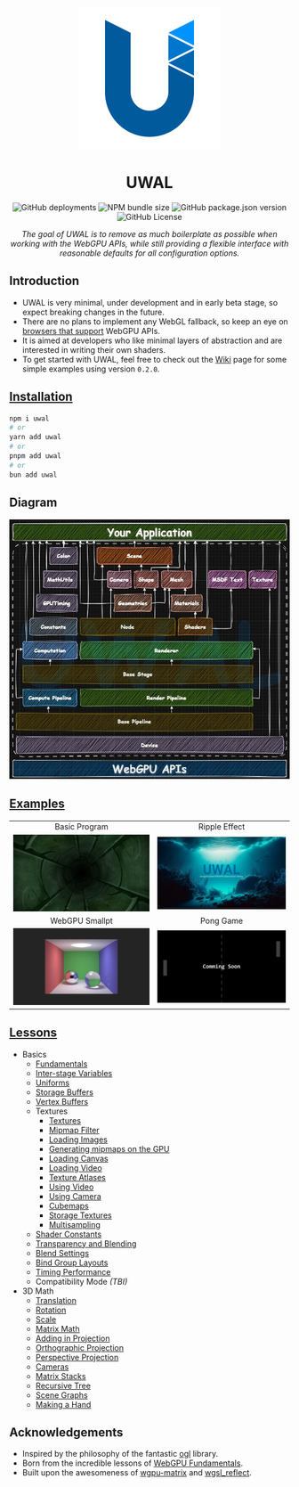 <p align="center">
  <a title="UWAL" href="https://ustymukhman.github.io/uwal/" target="_blank" rel="noopener noreferrer">
    <img alt="UWAL" src="assets/favicon.svg" width="256" height="256" />
  </a>
</p>

<h1 align="center">UWAL</h1>

<p align="center">
  <img alt="GitHub deployments" src="https://img.shields.io/github/deployments/UstymUkhman/uwal/github-pages?style=flat-square" />
  <img alt="NPM bundle size" src="https://img.shields.io/bundlejs/size/uwal?style=flat-square" />
  <img alt="GitHub package.json version" src="https://img.shields.io/github/package-json/v/UstymUkhman/uwal?color=orange&style=flat-square" />
  <img alt="GitHub License" src="https://img.shields.io/github/license/UstymUkhman/uwal?color=lightgrey&style=flat-square" />
</p>

<p align="center">
  <i>The goal of UWAL is to remove as much boilerplate as possible when working with the WebGPU APIs, while still providing a flexible interface with reasonable defaults for all configuration options.</i>
</p>

## Introduction

- UWAL is very minimal, under development and in early beta stage, so expect breaking changes in the future.
- There are no plans to implement any WebGL fallback, so keep an eye on [browsers that support](https://caniuse.com/webgpu) WebGPU APIs.
- It is aimed at developers who like minimal layers of abstraction and are interested in writing their own shaders.
- To get started with UWAL, feel free to check out the [Wiki](https://github.com/UstymUkhman/uwal/wiki) page for some simple examples using version `0.2.0`.

## [Installation](https://www.npmjs.com/package/uwal)

```bash
npm i uwal
# or
yarn add uwal
# or
pnpm add uwal
# or
bun add uwal
```

## Diagram

![Diagram](assets/images/diagram.jpg)

## [Examples](https://ustymukhman.github.io/uwal/dist/examples/examples.html)

|   |   |
|:-:|:-:|
| Basic Program | Ripple Effect |
| [![Basic Program](assets/images/BasicProgram.jpg)](https://www.youtube.com/watch?v=TOCvJR07H6k) | [![Ripple Effect](assets/images/RippleEffect.jpg)](https://www.youtube.com/watch?v=j07n96qDe20) |
| WebGPU Smallpt | Pong Game |
| [![WebGPU Smallpt](assets/images/WebGPUSmallpt.jpg)](https://ustymukhman.github.io/uwal-webgpu-smallpt/dist/) | [![Pong Game](assets/images/PongGame.jpg)]() |

## [Lessons](https://github.com/UstymUkhman/uwal-webgpu-fundamentals)

- Basics
  - [Fundamentals](https://ustymukhman.github.io/uwal-webgpu-fundamentals/dist/#fundamentals)
  - [Inter-stage Variables](https://ustymukhman.github.io/uwal-webgpu-fundamentals/dist/#inter-stage-variables)
  - [Uniforms](https://ustymukhman.github.io/uwal-webgpu-fundamentals/dist/#uniforms)
  - [Storage Buffers](https://ustymukhman.github.io/uwal-webgpu-fundamentals/dist/#storage-buffers)
  - [Vertex Buffers](https://ustymukhman.github.io/uwal-webgpu-fundamentals/dist/#vertex-buffers)
  - Textures
    - [Textures](https://ustymukhman.github.io/uwal-webgpu-fundamentals/dist/#textures)
    - [Mipmap Filter](https://ustymukhman.github.io/uwal-webgpu-fundamentals/dist/#mipmap-filter)
    - [Loading Images](https://ustymukhman.github.io/uwal-webgpu-fundamentals/dist/#loading-images)
    - [Generating mipmaps on the GPU](https://ustymukhman.github.io/uwal-webgpu-fundamentals/dist/#gpu-mipmaps)
    - [Loading Canvas](https://ustymukhman.github.io/uwal-webgpu-fundamentals/dist/#loading-canvas)
    - [Loading Video](https://ustymukhman.github.io/uwal-webgpu-fundamentals/dist/#loading-video)
    - [Texture Atlases](https://ustymukhman.github.io/uwal-webgpu-fundamentals/dist/#texture-atlases)
    - [Using Video](https://ustymukhman.github.io/uwal-webgpu-fundamentals/dist/#using-video)
    - [Using Camera](https://ustymukhman.github.io/uwal-webgpu-fundamentals/dist/#using-camera)
    - [Cubemaps](https://ustymukhman.github.io/uwal-webgpu-fundamentals/dist/#cubemaps)
    - [Storage Textures](https://ustymukhman.github.io/uwal-webgpu-fundamentals/dist/#storage-textures)
    - [Multisampling](https://ustymukhman.github.io/uwal-webgpu-fundamentals/dist/#multisampling)
  - [Shader Constants](https://ustymukhman.github.io/uwal-webgpu-fundamentals/dist/#shader-constants)
  - [Transparency and Blending](https://ustymukhman.github.io/uwal-webgpu-fundamentals/dist/#transparency)
  - [Blend Settings](https://ustymukhman.github.io/uwal-webgpu-fundamentals/dist/#blend-settings)
  - [Bind Group Layouts](https://ustymukhman.github.io/uwal-webgpu-fundamentals/dist/#bind-group-layouts)
  - [Timing Performance](https://ustymukhman.github.io/uwal-webgpu-fundamentals/dist/#timing-performance)
  - Compatibility Mode _(TBI)_
- 3D Math
  - [Translation](https://ustymukhman.github.io/uwal-webgpu-fundamentals/dist/#translation)
  - [Rotation](https://ustymukhman.github.io/uwal-webgpu-fundamentals/dist/#rotation)
  - [Scale](https://ustymukhman.github.io/uwal-webgpu-fundamentals/dist/#scale)
  - [Matrix Math](https://ustymukhman.github.io/uwal/dist/lessons/lessons.html#matrix-math)
  - [Adding in Projection](https://ustymukhman.github.io/uwal-webgpu-fundamentals/dist/#adding-projection)
  - [Orthographic Projection](https://ustymukhman.github.io/uwal-webgpu-fundamentals/dist/#orthographic-projection)
  - [Perspective Projection](https://ustymukhman.github.io/uwal-webgpu-fundamentals/dist/#perspective-projection)
  - [Cameras](https://ustymukhman.github.io/uwal-webgpu-fundamentals/dist/#cameras)
  - [Matrix Stacks](https://ustymukhman.github.io/uwal-webgpu-fundamentals/dist/#matrix-stacks)
  - [Recursive Tree](https://ustymukhman.github.io/uwal-webgpu-fundamentals/dist/#recursive-tree)
  - [Scene Graphs](https://ustymukhman.github.io/uwal/dist/lessons/lessons.html#scene-graphs)
  - [Making a Hand](https://ustymukhman.github.io/uwal-webgpu-fundamentals/dist/#making-hand)

## Acknowledgements

- Inspired by the philosophy of the fantastic [ogl](https://github.com/oframe/ogl) library.
- Born from the incredible lessons of [WebGPU Fundamentals](https://webgpufundamentals.org/).
- Built upon the awesomeness of [wgpu-matrix](https://github.com/greggman/wgpu-matrix) and [wgsl_reflect](https://github.com/brendan-duncan/wgsl_reflect).
